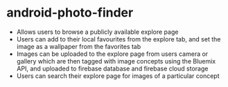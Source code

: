 # android-photo-finder
- Allows users to browse a publicly available explore page
- Users can add to their local favourites from the explore tab, and set the image as a wallpaper from the favorites tab
- Images can be uploaded to the explore page from users camera or gallery which are then tagged with image concepts using the Bluemix API, and uploaded to firebase database and firebase cloud storage
- Users can search their explore page for images of a particular concept
